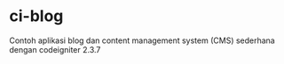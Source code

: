ci-blog
=======

Contoh aplikasi blog dan content management system (CMS) sederhana dengan codeigniter 2.3.7
